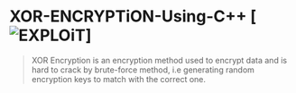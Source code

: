 # XOR-ENCRYPTiON-Using-C++ [![EXPLOiT](https://cdn.rawgit.com/sindresorhus/awesome/d7305f38d29fed78fa85652e3a63e154dd8e8829/media/badge.svg)]
> XOR Encryption is an encryption method used to encrypt data and is hard to crack by brute-force method, i.e generating random encryption keys to match with the correct one.
